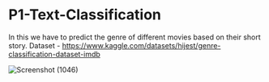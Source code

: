 # P1-Text-Classification
In this we have to predict the genre of different movies based on their short story.
Dataset - https://www.kaggle.com/datasets/hijest/genre-classification-dataset-imdb

![Screenshot (1046)](https://github.com/Neural-Net-Rahul/P1-Text-Classification/assets/146613451/57224353-adf2-4f95-a56a-802e0845c921)

